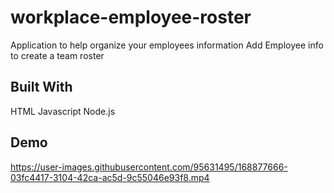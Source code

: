 # workplace-employee-roster

Application to help organize your employees information
Add Employee info to create a team roster 

## Built With
HTML Javascript Node.js 

##  Demo
https://user-images.githubusercontent.com/95631495/168877666-03fc4417-3104-42ca-ac5d-9c55046e93f8.mp4

